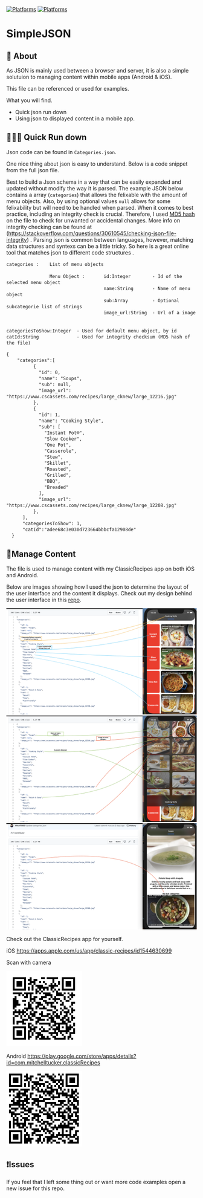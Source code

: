 
[![Platforms](https://img.shields.io/badge/Simple-JSON-brightgreen)]()
[![Platforms](https://img.shields.io/badge/License-GNU%20-blue)]()



#  SimpleJSON 


## 📑 About

As JSON is mainly used between a browser and server, it is also a simple solutuion to managing content within mobile apps (Android & iOS).

This file can be referenced or used for examples.

What you will find.
- Quick json run down
- Using json to displayed content in a mobile app.


## 🏃🏽‍♂️ Quick Run down

Json code can be found in `Categories.json`.

One nice thing about json is easy to understand. Below is a code snippet from the full json file.

Best to build a Json schema in a way that can be easily expanded and updated without modify the way it is parsed.  The example JSON below contains a array (`categories`)  that allows the
felixable with the amount of menu objects. Also, by using optional values `null` allows for some felixability but will need to be handled when parsed. When it comes to best practice, including an integrity check is crucial. Therefore, I used [MD5 hash](https://en.wikipedia.org/wiki/MD5) on the file to check for unwanted or accidental changes. More info on integrity checking can be found  at (https://stackoverflow.com/questions/30610545/checking-json-file-integrity) . Parsing json is common between languages, however,  matching data structures and syntexs can be a little tricky. So here is a great online tool that matches json to different code structures [](https://quicktype.io/).

    categories :    List of menu objects
    
                    Menu Object :       id:Integer        - Id of the selected menu object
                                        name:String       - Name of menu object
                                        sub:Array         - Optional subcategorie list of strings 
                                        image_url:String  - Url of a image 


    categoriesToShow:Integer  - Used for default menu object, by id 
    catId:String              - Used for integrity checksum (MD5 hash of the file)


```
{
    "categories":[
          {
            "id": 0,
            "name": "Soups",
            "sub": null,
            "image_url": "https://www.cscassets.com/recipes/large_cknew/large_12216.jpg"
          },
          {
            "id": 1,
            "name": "Cooking Style",
            "sub": [
              "Instant Pot®",
              "Slow Cooker",
              "One Pot",
              "Casserole",
              "Stew",
              "Skillet",
              "Roasted",
              "Grilled",
              "BBQ",
              "Breaded"
            ],
            "image_url": "https://www.cscassets.com/recipes/large_cknew/large_12208.jpg"
          },
      ],
      "categoriesToShow": 1,
      "catId":"adee68c3e030d723664bbbcfa12908de"
  }
```
## 📱Manage Content

The file is used to manage content with my ClassicRecipes app on both iOS and Android.

Below are images showing how I used the json to determine the layout of the user interface and the content it displays. Check out my design behind the user interface in this [repo](https://github.com/MitchTODO/Recipes).

![alt text](readmeAssets/example1.png "Example 1")
![alt text](readmeAssets/example2.png "Example 2")
![alt text](readmeAssets/example3.png "Exmaple 3")


Check out the ClassicRecipes app for yourself.

iOS
https://apps.apple.com/us/app/classic-recipes/id1544630699

Scan with camera 

![alt text](readmeAssets/apple.png "Apple QR")

Android 
https://play.google.com/store/apps/details?id=com.mitchelltucker.classicRecipes

![alt text](readmeAssets/android.png "Android QR")

## ❗️Issues  

If you feel that I left some thing out or want more code examples open a new issue for this repo. 







